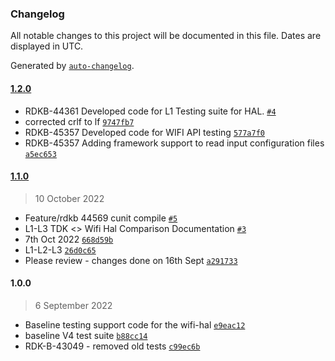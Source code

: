 ### Changelog

All notable changes to this project will be documented in this file. Dates are displayed in UTC.

Generated by [`auto-changelog`](https://github.com/CookPete/auto-changelog).

#### [1.2.0](https://github.com/comcast-sky/rdk-components-haltest-wifi-rdkb/compare/1.1.0...1.2.0)

- RDKB-44361 Developed code for L1 Testing suite for HAL. [`#4`](https://github.com/comcast-sky/rdk-components-haltest-wifi-rdkb/pull/4)
- corrected crlf to lf [`9747fb7`](https://github.com/comcast-sky/rdk-components-haltest-wifi-rdkb/commit/9747fb768cb5e913d9b92e386fb2709e1f0bda6e)
- RDKB-45357 Developed code for WIFI API testing [`577a7f0`](https://github.com/comcast-sky/rdk-components-haltest-wifi-rdkb/commit/577a7f011a3e66e4f2103a492e12c0d09040239b)
- RDKB-45357 Adding framework support to read input configuration files [`a5ec653`](https://github.com/comcast-sky/rdk-components-haltest-wifi-rdkb/commit/a5ec653f638a552a33e5c0304a626eacfac69e9a)

#### [1.1.0](https://github.com/comcast-sky/rdk-components-haltest-wifi-rdkb/compare/1.0.0...1.1.0)

> 10 October 2022

- Feature/rdkb 44569 cunit compile [`#5`](https://github.com/comcast-sky/rdk-components-haltest-wifi-rdkb/pull/5)
- L1-L3 TDK &lt;&gt; Wifi Hal Comparison Documentation [`#3`](https://github.com/comcast-sky/rdk-components-haltest-wifi-rdkb/pull/3)
- 7th Oct 2022 [`668d59b`](https://github.com/comcast-sky/rdk-components-haltest-wifi-rdkb/commit/668d59b6264cf2c695e32365c7d8fcd316dad280)
- L1-L2-L3 [`26d0c65`](https://github.com/comcast-sky/rdk-components-haltest-wifi-rdkb/commit/26d0c65aa583e9fa2c23e90d3403ea5ea0bb10e5)
- Please review - changes done on 16th Sept [`a291733`](https://github.com/comcast-sky/rdk-components-haltest-wifi-rdkb/commit/a291733f0a125543045309142e28dcc7bf53d117)

#### 1.0.0

> 6 September 2022

- Baseline testing support code for the wifi-hal [`e9eac12`](https://github.com/comcast-sky/rdk-components-haltest-wifi-rdkb/commit/e9eac12cc4c368752a4f31227665003cdd41283f)
- baseline V4 test suite [`b88cc14`](https://github.com/comcast-sky/rdk-components-haltest-wifi-rdkb/commit/b88cc14d31fd13389ff142c7e4d72cf3ca9642c8)
- RDK-B-43049 - removed old tests [`c99ec6b`](https://github.com/comcast-sky/rdk-components-haltest-wifi-rdkb/commit/c99ec6bff596a595ca964440b4994ece540800df)
